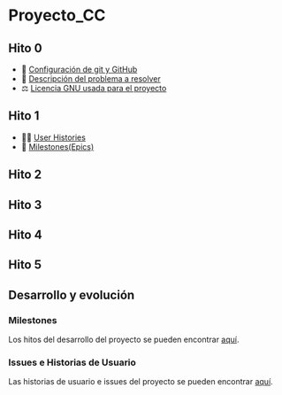 # Proyecto_CC

## Hito 0
- 🔧 [Configuración de git y GitHub](doc/hito0/0_githubconfig.md)
- 📖 [Descripción del problema a resolver](doc/hito0/0_problema.md)
- ⚖️ [Licencia GNU usada para el proyecto](LICENSE)

## Hito 1
- 🧑‍🦱 [User Histories](doc/hito1/1_US.md)
- 🗿 [Milestones(Epics)](doc/hito1/1_epics-milestones.md)

## Hito 2
## Hito 3
## Hito 4
## Hito 5

## Desarrollo y evolución

### Milestones

Los hitos del desarrollo del proyecto se pueden encontrar [aquí](https://github.com/ManuelGarciaAlonso/CC-23-24/milestones).

### Issues e Historias de Usuario

Las historias de usuario e issues del proyecto se pueden encontrar [aquí](https://github.com/ManuelGarciaAlonso/CC-23-24/issues).
